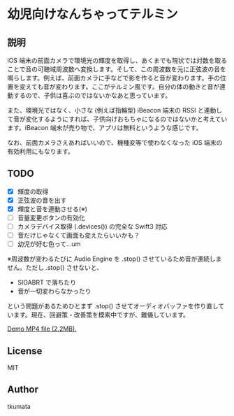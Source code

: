 # 幼児向けなんちゃってテルミン

## 説明

iOS 端末の前面カメラで環境光の輝度を取得し、あくまでも現状では対数を取ることで音の可聴域周波数へ変換します。そして、この周波数を元に正弦波の音を鳴らします。例えば、前面カメラに手などで影を作ると音が変わります。手の位置を変えても音が変わります。ここがテルミン風です。自分の体の動きと音が連動するので、子供は喜ぶのではないかなあと思っています。

また、環境光ではなく、小さな (例えば指輪型) iBeacon 端末の RSSI と連動して音が変化するようにすれば、子供向けおもちゃになるのではないかと考えています。iBeacon 端末が売り物で、アプリは無料というような感じです。

なお、前面カメラさえあればいいので、機種変等で使わなくなった iOS 端末の有効利用にもなります。


## TODO

- [x] 輝度の取得
- [x] 正弦波の音を出す
- [x] 輝度と音を連動させる(※)
- [ ] 音量変更ボタンの有効化
- [ ] カメラデバイス取得 (.devices()) の完全な Swift3 対応
- [ ] 音だけじゃなくて画面も変えたらいいかも？
- [ ] 幼児が好む色って...um

※周波数が変わるたびに Audio Engine を .stop() させているため音が連続しません。ただし .stop() させないと、

- SIGABRT で落ちたり
- 音が一切変わらなかったり

という問題があるためひとまず .stop() させてオーディオバッファを作り直しています。現在、回避策・改善策を模索中ですが、難儀しています。

[Demo MP4 file (2.2MB).](./IMG_0140.mp4)


## License

MIT


## Author

tkumata

